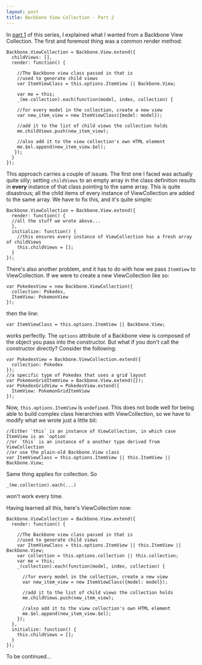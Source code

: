 ```yaml
---
layout: post
title: Backbone View Collection - Part 2
---
```


In [part 1](http://jayraj.net/blog/2013/05/19/backbone-view-collection-part-1) of this series, I explained what I wanted from a Backbone View Collection. The first and foremost thing was a common render method:

    Backbone.ViewCollection = Backbone.View.extend({
      childViews: [],
      render: function() {

        //The Backbone view class passed in that is 
        //used to generate child views
        var ItemViewClass = this.options.ItemView || Backbone.View;

        var me = this;
        _(me.collection).each(function(model, index, collection) {

        //for every model in the collection, create a new view
        var new_item_view = new ItemViewClass({model: model});

        //add it to the list of child views the collection holds
        me.childViews.push(new_item_view);

        //also add it to the view collection's own HTML element
        me.$el.append(new_item_view.$el);
       });
	  }
    });

This approach carries a couple of issues. The first one I faced was actually quite silly; setting `childViews` to an empty array in the class definition results in __every__ instance of that class pointing to the same array. This is quite disastrous; all the child items of every instance of ViewCollection are added to the same array. We have to fix this, and it's quite simple:

    Backbone.ViewCollection = Backbone.View.extend({
      render: function() {
      //all the stuff we wrote above...
	  },
	  initialize: function() {
        //this ensures every instance of ViewCollection has a fresh array of childViews
        this.childViews = [];
	  }
	});

There's also another problem, and it has to do with how we pass `ItemView` to ViewCollection. If we were to create a new ViewCollection like so:

    var PokedexView = new Backbone.ViewCollection({
      collection: Pokedex,
      ItemView: PokemonView 
	});

then the line:

    var ItemViewClass = this.options.ItemView || Backbone.View;

works perfectly. The `options` attribute of a Backbone view is composed of the object you pass into the constructor. But what if you don't call the constructor directly? Consider the following:

    var PokedexView = Backbone.ViewCollection.extend({
      collection: Pokedex
	});
    //a specific type of Pokedex that uses a grid layout
	var PokemonGridItemView = Backbone.View.extend({});
    var PokedexGridView = PokedexView.extend({
      ItemView: PokemonGridItemView
	});

Now, `this.options.ItemView` is `undefined`. This does not bode well for being able to build complex class hierarchies with ViewCollection, so we have to modify what we wrote just a little bit:
    
    //Either `this` is an instance of ViewCollection, in which case ItemView is an `option`
    //or `this` is an instance of a another type derived from ViewCollection
    //or use the plain-old Backbone.View class
    var ItemViewClass = this.options.ItemView || this.ItemView || Backbone.View;

Same thing applies for collection. So

    _(me.collection).each(...)

won't work every time.

Having learned all this, here's ViewCollection now:

    Backbone.ViewCollection = Backbone.View.extend({
	  render: function() {

        //The Backbone view class passed in that is 
        //used to generate child views
        var ItemViewClass = this.options.ItemView || this.ItemView || Backbone.View;
        var collection = this.options.collection || this.collection;
        var me = this;
        _(collection).each(function(model, index, collection) {

          //for every model in the collection, create a new view
          var new_item_view = new ItemViewClass({model: model});

          //add it to the list of child views the collection holds
          me.childViews.push(new_item_view);

          //also add it to the view collection's own HTML element
          me.$el.append(new_item_view.$el);
        });
	  },
	  initialize: function() {
	    this.childViews = [];
	  }
	});

To be continued...
